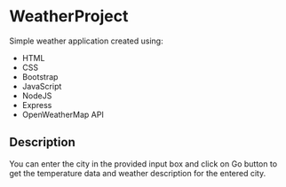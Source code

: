 # WeatherProject
Simple weather application created using:
- HTML
- CSS
- Bootstrap
- JavaScript
- NodeJS
- Express
- OpenWeatherMap API

## Description
You can enter the city in the provided input box and click on Go button to get the temperature data and weather description for the entered city.
